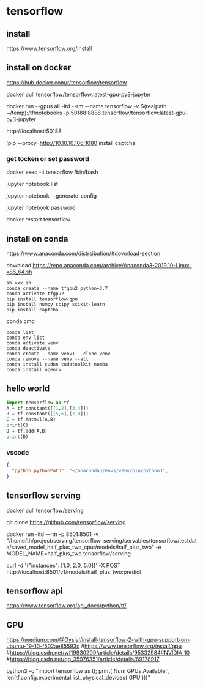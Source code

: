 # tensorflow 

## install
https://www.tensorflow.org/install

## install on docker 
https://hub.docker.com/r/tensorflow/tensorflow

docker pull tensorflow/tensorflow:latest-gpu-py3-jupyter

docker run --gpus all -itd --rm --name tensorflow  -v $(realpath ~/temp):/tf/notebooks -p 50188:8888 tensorflow/tensorflow:latest-gpu-py3-jupyter

http://localhost:50188

!pip --proxy=http://10.10.10.106:1080 install captcha

### get tocken or set password
docker exec -it tensorflow /bin/bash

jupyter notebook list

jupyter notebook --generate-config

jupyter notebook password

docker restart tensorflow

## install on conda
https://www.anaconda.com/distrsibution/#download-section

download https://repo.anaconda.com/archive/Anaconda3-2019.10-Linux-x86_64.sh
```
sh xxx.sh
conda create --name tfgpu2 python=3.7
conda activate tfgpu2
pip install tensorflow-gpu
pip install numpy scipy scikit-learn 
pip install captcha
```

conda cmd
```
conda list
conda env list
conda activate venv
conda deactivate 
conda create --name venv1 --clone venv
conda remove --name venv --all
conda install cudnn cudatoolkit numba
conda install opencv 
```

## hello world
```python
import tensorflow as tf
A = tf.constant([[1,2],[3,4]])
B = tf.constant([[5,6],[7,8]])
C = tf.matmul(A,B)
print(C)
D = tf.add(A,B)
print(D)
```

### vscode 
``` json
{
  "python.pythonPath": "~/anaconda3/envs/venv/bin/python3",
}
```

## 

## tensorflow serving
docker pull tensorflow/serving

git clone https://github.com/tensorflow/serving

docker run -itd --rm -p 8501:8501  -v "/home/th/project/serving/tensorflow_serving/servables/tensorflow/testdata/saved_model_half_plus_two_cpu:/models/half_plus_two"   -e MODEL_NAME=half_plus_two   tensorflow/serving

curl -d '{"instances": [1.0, 2.0, 5.0]}'  -X POST http://localhost:8501/v1/models/half_plus_two:predict

## tensorflow api
https://www.tensorflow.org/api_docs/python/tf/

## GPU
https://medium.com/@Oysiyl/install-tensorflow-2-with-gpu-support-on-ubuntu-19-10-f502ae85593c
#https://www.tensorflow.org/install/gpu
#https://blog.csdn.net/wf19930209/article/details/95332984#NVIDIA_10
#https://blog.csdn.net/qq_35976351/article/details/89178917

python3 -c "import tensorflow as tf; print('Num GPUs Available:', len(tf.config.experimental.list_physical_devices('GPU')))"
